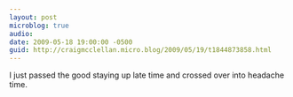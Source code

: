 ```yaml
---
layout: post
microblog: true
audio: 
date: 2009-05-18 19:00:00 -0500
guid: http://craigmcclellan.micro.blog/2009/05/19/t1844873858.html
---
```

I just passed the good staying up late time and crossed over into headache time.
